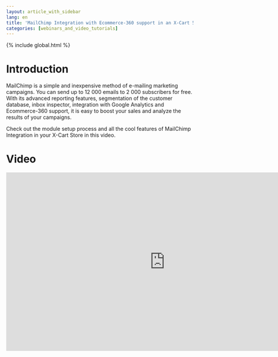 ```yaml
---
layout: article_with_sidebar
lang: en
title: 'MailChimp Integration with Ecommerce-360 support in an X-Cart 5 Store'
categories: [webinars_and_video_tutorials]
---
```


{% include global.html %}

# Introduction

MailChimp is a simple and inexpensive method of e-mailing marketing campaigns. You can send up to 12 000 emails to 2 000 subscribers for free. With its advanced reporting features, segmentation of the customer database, inbox inspector, integration with Google Analytics and Ecommerce-360 support, it is easy to boost your sales and analyze the results of your campaigns.

Check out the module setup process and all the cool features of MailChimp Integration in your X-Cart Store in this video.

# Video

<iframe class="youtube-player" type="text/html" style="width: 853px; height: 480px" src="http://www.youtube.com/embed/NfCz86Iy3dY" frameborder="0"></iframe>